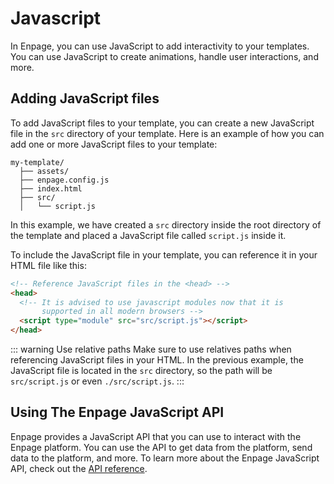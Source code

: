 # Javascript

In Enpage, you can use JavaScript to add interactivity to your templates. You can use JavaScript to create animations, handle user interactions, and more.

## Adding JavaScript files

To add JavaScript files to your template, you can create a new JavaScript file in the `src` directory of your template. Here is an example of how you can add one or more JavaScript files to your template:

```plaintext
my-template/
  ├── assets/
  ├── enpage.config.js
  ├── index.html
  ├── src/
  │   └── script.js
```

In this example, we have created a `src` directory inside the root directory of the template and placed a JavaScript file called `script.js` inside it.

To include the JavaScript file in your template, you can reference it in your HTML file like this:

```html
<!-- Reference JavaScript files in the <head> -->
<head>
  <!-- It is advised to use javascript modules now that it is
       supported in all modern browsers -->
  <script type="module" src="src/script.js"></script>
</head>
```

::: warning Use relative paths
Make sure to use relatives paths when referencing JavaScript files in your HTML. In the previous example, the JavaScript file is located in the `src` directory, so the path will be `src/script.js` or even `./src/script.js`.
:::


## Using The Enpage JavaScript API

Enpage provides a JavaScript API that you can use to interact with the Enpage platform. You can use the API to get data from the platform, send data to the platform, and more. To learn more about the Enpage JavaScript API, check out the [API reference](/enpage-api).

